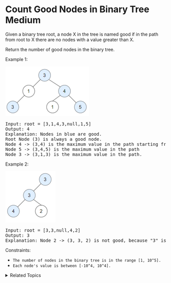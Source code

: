 # Count Good Nodes in Binary Tree<br> Medium

Given a binary tree root, a node X in the tree is named good if in the path from root to X there are no nodes with a value greater than X.

Return the number of good nodes in the binary tree.

Example 1:

![](assets/test_sample_1.png)

<pre>
Input: root = [3,1,4,3,null,1,5]
Output: 4
Explanation: Nodes in blue are good.
Root Node (3) is always a good node.
Node 4 -> (3,4) is the maximum value in the path starting from the root.
Node 5 -> (3,4,5) is the maximum value in the path
Node 3 -> (3,1,3) is the maximum value in the path.
</pre>

Example 2:

![](assets/test_sample_2.png)

<pre>
Input: root = [3,3,null,4,2]
Output: 3
Explanation: Node 2 -> (3, 3, 2) is not good, because "3" is higher than it.
</pre>

Constraints:

- `The number of nodes in the binary tree is in the range [1, 10^5].`
- `Each node's value is between [-10^4, 10^4].`

<details>

<summary> Related Topics </summary>

-   `Binary Tree`
-   `DFS`

</details>